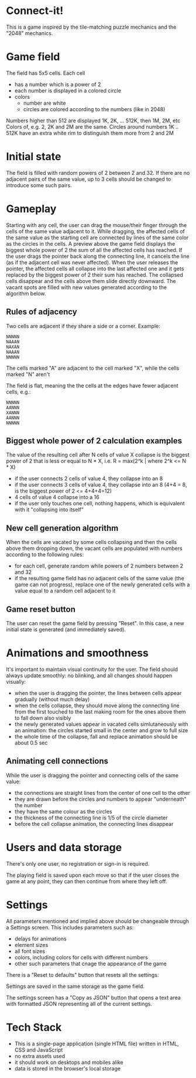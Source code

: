 Connect-it!
===========

This is a game inspired by the tile-matching puzzle mechanics and the "2048" mechanics.

# Game field

The field has 5x5 cells.
Each cell 
- has a number which is a power of 2
- each number is displayed in a colored circle
- colors
  - number are white
  - circles are colored according to the numbers (like in 2048)

Numbers higher than 512 are displayed 1K, 2K, ... 512K, then 1M, 2M, etc
Colors of, e.g. 2, 2K and 2M are the same.
Circles around numbers 1K .. 512K have an extra white rim to distinguish them more from 2 and 2M

# Initial state

The field is filled with random powers of 2 between 2 and 32. If there are no adjacent pairs of the same value, up to 3 cells should be changed to introduce some such pairs.

# Gameplay

Starting with any cell, the user can drag the mouse/their finger through the cells of the same value adjacent to it. 
While dragging, the affected cells of the same value as the starting cell are connected by lines of the same color as the circles in the cells. 
A preview above the game field displays the biggest whole power of 2 the sum of all the affected cells has reached. 
If the user drags the pointer back along the connecting line, it cancels the line (as if the adjacent cell was never affected). 
When the user releases the pointer, the affected cells all collapse into the last affected one and it gets replaced by the biggest power of 2 their sum has reached. 
The collapsed cells disappear and the cells above them slide directly downward. 
The vacant spots are filled with new values generated according to the algorithm below.

## Rules of adjacency

Two cells are adjacent if they share a side or a corner. Example:

```
NNNNN
NAAAN
NAXAN
NAAAN
NNNNN
```

The cells marked "A" are adjacent to the cell marked "X", while the cells marked "N" aren't

The field is flat, meaning the the cells at the edges have fewer adjacent cells, e.g.:

```
NNNNN
AANNN
XANNN
AANNN
NNNNN
```

## Biggest whole power of 2 calculation examples

The value of the resulting cell after N cells of value X collapse is the biggest power of 2 that is less or equal to N * X, i.e. R = max(2^k | where 2^k <= N * X)

- if the user connects 2 cells of value 4, they collapse into an 8
- if the user connects 3 cells of value 4, they collapse into an 8 (4+4 = 8, is the biggest power of 2 <= 4+4+4=12)
- 4 cells of value 4 collapse into a 16
- if the user only touches one cell, nothing happens, which is equivalent with it "collapsing into itself"

## New cell generation algorithm

When the cells are vacated by some cells collapsing and then the cells above them dropping down, the vacant cells are populated with numbers according to the following rules:
- for each cell, generate random while powers of 2 numbers between 2 and 32
- if the resulting game field has no adjacent cells of the same value (the game can not progress), replace one of the newly generated cells with a value equal to a random cell adjacent to it

## Game reset button

The user can reset the game field by pressing "Reset". In this case, a new initial state is generated (and immediately saved).

# Animations and smoothness

It's important to maintain visual continuity for the user.
The field should always update smoothly: no blinking, and all changes should happen visually:
- when the user is dragging the pointer, the lines between cells appear gradually (without much delay)
- when the cells collapse, they should move along the connecting line from the first touched to the last making room for the ones above them to fall down also visibly
- the newly generated values appear in vacated cells simlutaneously with an animation: the circles started small in the center and grow to full size
- the whole time of the collapse, fall and replace animation should be about 0.5 sec

## Animating cell connections

While the user is dragging the pointer and connecting cells of the same value:
- the connections are straight lines from the center of one cell to the other
- they are drawn before the circles and numbers to appear "underneath" the number
- they have the same colour as the circles
- the thickness of the connecting line is 1/5 of the circle diameter
- before the cell collapse animation, the connecting lines disappear

# Users and data storage

There's only one user, no registration or sign-in is required.

The playing field is saved upon each move so that if the user closes the game at any point, they can then continue from where they left off.

# Settings

All parameters mentioned and implied above should be changeable through a Settings screen.
This includes parameters such as: 
- delays for animations
- element sizes
- all font sizes
- colors, including colors for cells with different numbers
- other such parameters that cnage the appearance of the game

There is a "Reset to defaults" button that resets all the settings.

Settings are saved in the same storage as the game field.

The settings screen has a "Copy as JSON" button that opens a text area with formatted JSON representing all of the current settings.

# Tech Stack

- This is a single-page application (single HTML file) written in HTML, CSS and JavaScript
- no extra assets used
- it should work on desktops and mobiles alike
- data is stored in the browser's local storage

